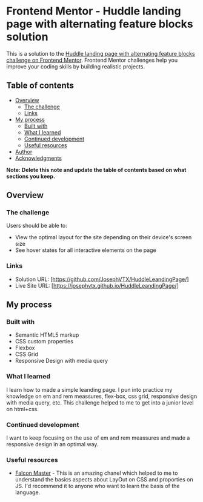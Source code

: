 # Frontend Mentor - Huddle landing page with alternating feature blocks solution

This is a solution to the [Huddle landing page with alternating feature blocks challenge on Frontend Mentor](https://www.frontendmentor.io/challenges/huddle-landing-page-with-alternating-feature-blocks-5ca5f5981e82137ec91a5100). Frontend Mentor challenges help you improve your coding skills by building realistic projects. 

## Table of contents

- [Overview](#overview)
  - [The challenge](#the-challenge)
  - [Links](#links)
- [My process](#my-process)
  - [Built with](#built-with)
  - [What I learned](#what-i-learned)
  - [Continued development](#continued-development)
  - [Useful resources](#useful-resources)
- [Author](#author)
- [Acknowledgments](#acknowledgments)

**Note: Delete this note and update the table of contents based on what sections you keep.**

## Overview

### The challenge

Users should be able to:

- View the optimal layout for the site depending on their device's screen size
- See hover states for all interactive elements on the page

### Links

- Solution URL: [https://github.com/JosephVTX/HuddleLeandingPage/]
- Live Site URL: [https://josephvtx.github.io/HuddleLeandingPage/]

## My process

### Built with

- Semantic HTML5 markup
- CSS custom properties
- Flexbox
- CSS Grid
- Responsive Design with media query

### What I learned

I learn how to made a simple leanding page. I pun into practice my knowledge on em and rem meassures, flex-box, css grid, responsive design with media query,  etc. This challenge helped to me to get into a junior level on html+css.


### Continued development

I want to keep focusing on the use of em and rem meassures and made a responsive design in an optimal way.

### Useful resources

- [Falcon Master](https://www.youtube.com/channel/UCJl1YajcPWTeJNsQhGyMIMg) - This is an amazing chanel which helped to me to understand the basics aspects about LayOut on CSS and proporties on JS. I'd recommend it to anyone who want to learn the basis of the language.
